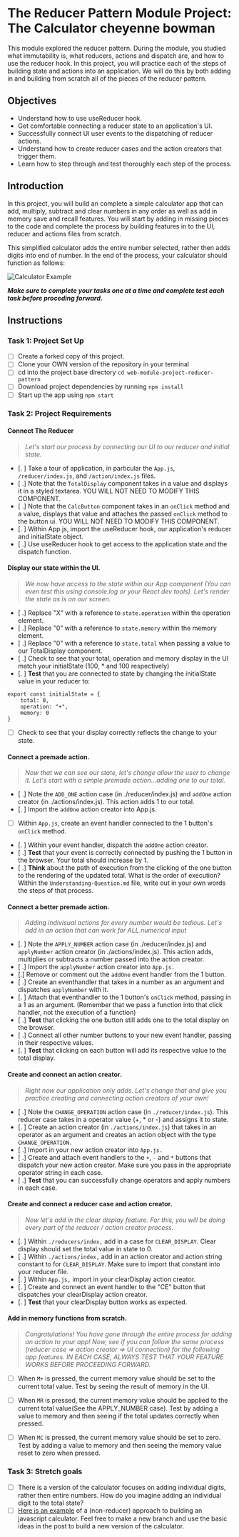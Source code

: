 # The Reducer Pattern Module Project: The Calculator cheyenne bowman

This module explored the reducer pattern. During the module, you studied what immutability is, what reducers, actions and dispatch are, and how to use the reducer hook. In this project, you will practice each of the steps of building state and actions into an application. We will do this by both adding in and building from scratch all of the pieces of the reducer pattern.

## Objectives
- Understand how to use useReducer hook.
- Get comfortable connecting a reducer state to an application's UI.
- Successfully connect UI user events to the dispatching of reducer actions.
- Understand how to create reducer cases and the action creators that trigger them.
- Learn how to step through and test thoroughly each step of the process.

## Introduction
In this project, you will build an complete a simple calculator app that can add, multiply, subtract and clear numbers in any order as well as add in memory save and recall features. You will start by adding in missing pieces to the code and complete the process by building features in to the UI, reducer and actions files from scratch.

This simplified calculator adds the entire number selected, rather then adds digits into end of number. In the end of the process, your calculator should function as follows:

![Calculator Example](project-goals.gif)

***Make sure to complete your tasks one at a time and complete test each task before proceding forward.***

## Instructions
### Task 1: Project Set Up
* [ ] Create a forked copy of this project.
* [ ] Clone your OWN version of the repository in your terminal
* [ ] cd into the project base directory `cd web-module-project-reducer-pattern`
* [ ] Download project dependencies by running `npm install`
* [ ] Start up the app using `npm start`

### Task 2: Project Requirements
#### Connect The Reducer
> *Let's start our process by connecting our UI to our reducer and initial state.*
* [. ] Take a tour of application, in particular the `App.js`, `/reducer/index.js`, and `/action/index.js` files.
* [ .] Note that the `TotalDisplay` component takes in a value and displays it in a styled textarea. YOU WILL NOT NEED TO MODIFY THIS COMPONENT.
* [ .] Note that the `CalcButton` component takes in an `onClick` method and a value, displays that value and attaches the passed `onClick` method to the button ui. YOU WILL NOT NEED TO MODIFY THIS COMPONENT.
* [. ] Within App.js, import the useReducer hook, our application's reducer and initialState object.
* [ .] Use useReducer hook to get access to the application state and the dispatch function.

#### Display our state within the UI.
> *We now have access to the state within our App component (You can even test this using console.log or your React dev tools). Let's render the state as is on our screen.*
* [ .] Replace "X" with a reference to `state.operation` within the operation element.
* [ .] Replace "0" with a reference to `state.memory` within the memory element.
* [ .] Replace "0" with a reference to `state.total` when passing a value to our TotalDisplay component.
* [ .] Check to see that your total, operation and memory display in the UI match your initialState (100, * and 100 respectively)
* [. ] **Test** that you are connected to state by changing the initialState value in your reducer to:
```
export const initialState = {
    total: 0,
    operation: "+",
    memory: 0
}
```
* [ ] Check to see that your display correctly reflects the change to your state.

#### Connect a premade action.
> *Now that we can see our state, let's change allow the user to change it. Let's start with a simple premade action...adding one to our total.*
* [ .] Note the `ADD_ONE` action case (in ./reducer/index.js) and `addOne` action creator (in ./actions/index.js). This action adds 1 to our total.
* [. ] Import the `addOne` action creator into App.js.
* [ ] Within `App.js`, create an event handler connected to the 1 button's `onClick` method.
* [. ] Within your event handler, dispatch the `addOne` action creator.
* [ .] **Test** that your event is correctly connected by pushing the 1 button in the browser. Your total should increase by 1.
* [ .] **Think** about the path of execution from the clicking of the one button to the rendering of the updated total. What is the order of execution? Within the `Understanding-Question.md` file, write out in your own words the steps of that process.


#### Connect a better premade action.
> *Adding indivisual actions for every number would be tedious. Let's add in an action that can work for ALL numerical input*
* [. ] Note the `APPLY_NUMBER` action case (in ./reducer/index.js) and `applyNumber` action creator (in ./actions/index.js). This action adds, multiplies or subtracts a number passed into the action creator.
* [ .] Import the `applyNumber` action creator into `App.js.`
* [.] Remove or comment out the `addOne` event handler from the 1 button.
* [ .] Create an eventhandler that takes in a number as an argument and dispatches `applyNumber` with it.
* [. ] Attach that eventhandler to the 1 button's `onClick` method, passing in a 1 as an argument. (Remember that we pass a function into that click handler, not the execution of a function)
* [ .] **Test** that clicking the one button still adds one to the total display on the browser.
* [ .] Connect all other number buttons to your new event handler, passing in their respective values.
* [. ] **Test** that clicking on each button will add its respective value to the total display.

#### Create and connect an action creator.
> *Right now our application only adds. Let's change that and give you practice creating and connecting action creators of your own!*
* [ .] Note the `CHANGE_OPERATION` action case (in `./reducer/index.js`). This reducer case takes in a operator value (+, * or -) and assigns it to state.
* [. ] Create an action creator (in `./actions/index.js`) that takes in an operator as an argument and creates an action object with the type `CHANGE_OPERATION.`
* [ .] Import in your new action creator into `App.js.`
* [ .] Create and attach event handlers to the `+`, `-` and `*` buttons that dispatch your new action creator. Make sure you pass in the appropriate operator string in each case.
* [ .] **Test** that you can successfully change operators and apply numbers in each case.

#### Create and connect a reducer case and action creator.
> *Now let's add in the clear display feature. For this, you will be doing every part of the reducer / action creator process.*
* [. ] Within `./reducers/index,` add in a case for `CLEAR_DISPLAY`. Clear display should set the total value in state to 0.
* [ .] Within `./actions/index,` add in an action creator and action string constant to for `CLEAR_DISPLAY`. Make sure to import that constant into your reducer file.
* [. ] Within `App.js,` import in your clearDisplay action creator.
* [. ] Create and connect an event handler to the "CE" button that dispatches your clearDisplay action creator.
* [. ] **Test** that your clearDisplay button works as expected.

#### Add in memory functions from scratch.
> *Congratulations! You have gone through the entire process for adding an action to your app! Now, see if you can follow the same process (reducer case => action creator => UI connection) for the following app features. IN EACH CASE, ALWAYS TEST THAT YOUR FEATURE WORKS BEFORE PROCEEDING FORWARD.*

* [ ] When `M+` is pressed, the current memory value should be set to the current total value. Test by seeing the result of memory in the UI.
* [ ] When `MR` is pressed, the current memory value should be applied to the current total value(See the APPLY_NUMBER case). Test by adding a value to memory and then seeing if the total updates correctly when pressed.
* [ ] When `MC` is pressed, the current memory value should be set to zero. Test by adding a value to memory and then seeing the memory value reset to zero when pressed.


### Task 3: Stretch goals
- [ ] There is a version of the calculator focuses on adding individual digits, rather then entire numbers. How do you imagine adding an individual digit to the total state?
- [ ] [Here is an example](https://freshman.tech/calculator/) of a (non-reducer) approach to building an javascript calculator. Feel free to make a new branch and use the basic ideas in the post to build a new version of the calculator.
